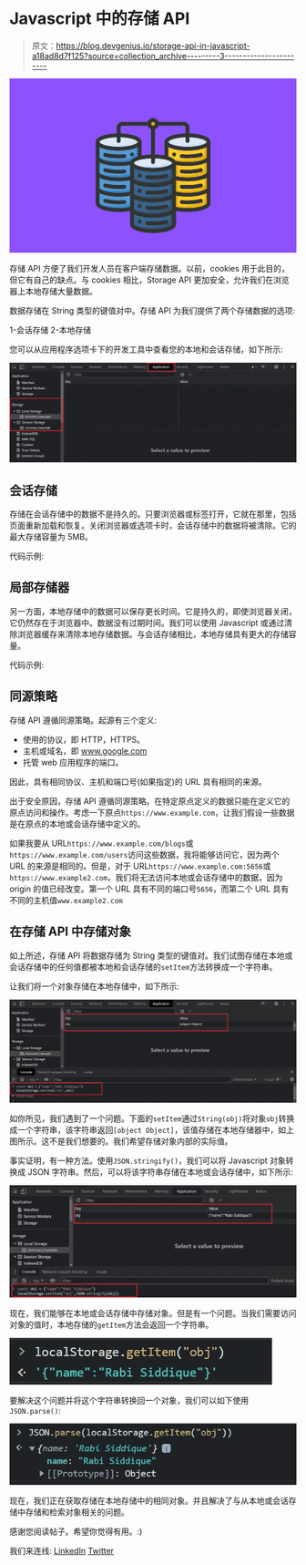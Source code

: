 # Javascript 中的存储 API

> 原文：<https://blog.devgenius.io/storage-api-in-javascript-a18ad8d7f125?source=collection_archive---------3----------------------->

![](img/9df09c12933d5560c83b831a1c9820b8.png)

存储 API 方便了我们开发人员在客户端存储数据。以前，cookies 用于此目的，但它有自己的缺点。与 cookies 相比，Storage API 更加安全，允许我们在浏览器上本地存储大量数据。

数据存储在 String 类型的键值对中。存储 API 为我们提供了两个存储数据的选项:

1-会话存储
2-本地存储

您可以从应用程序选项卡下的开发工具中查看您的本地和会话存储，如下所示:

![](img/a9e74443cc3f20fc4bd40a7294c8405f.png)

## 会话存储

存储在会话存储中的数据不是持久的。只要浏览器或标签打开，它就在那里，包括页面重新加载和恢复。关闭浏览器或选项卡时，会话存储中的数据将被清除。它的最大存储容量为 5MB。

代码示例:

## 局部存储器

另一方面，本地存储中的数据可以保存更长时间。它是持久的，即使浏览器关闭，它仍然存在于浏览器中。数据没有过期时间。我们可以使用 Javascript 或通过清除浏览器缓存来清除本地存储数据。与会话存储相比，本地存储具有更大的存储容量。

代码示例:

## 同源策略

存储 API 遵循同源策略。起源有三个定义:

*   使用的协议，即 HTTP，HTTPS。
*   主机或域名，即 www.google.com
*   托管 web 应用程序的端口。

因此，具有相同协议、主机和端口号(如果指定)的 URL 具有相同的来源。

出于安全原因，存储 API 遵循同源策略。在特定原点定义的数据只能在定义它的原点访问和操作。考虑一下原点`https://www.example.com`，让我们假设一些数据是在原点的本地或会话存储中定义的。

如果我要从 URL`https://www.example.com/blogs`或`https://www.example.com/users`访问这些数据，我将能够访问它，因为两个 URL 的来源是相同的。但是，对于 URL`https://www.example.com:5656`或`https://www.example2.com`，我们将无法访问本地或会话存储中的数据，因为 origin 的值已经改变。第一个 URL 具有不同的端口号`5656`，而第二个 URL 具有不同的主机值`www.example2.com`

## 在存储 API 中存储对象

如上所述，存储 API 将数据存储为 String 类型的键值对。我们试图存储在本地或会话存储中的任何值都被本地和会话存储的`setItem`方法转换成一个字符串。

让我们将一个对象存储在本地存储中，如下所示:

![](img/91a9fb388b938a6a0ecf13434f8b51e8.png)

如你所见，我们遇到了一个问题。下面的`setItem`通过`String(obj)`将对象`obj`转换成一个字符串，该字符串返回`[object Object]`，该值存储在本地存储器中，如上图所示。这不是我们想要的。我们希望存储对象内部的实际值。

事实证明，有一种方法。使用`JSON.stringify()`，我们可以将 Javascript 对象转换成 JSON 字符串。然后，可以将该字符串存储在本地或会话存储中，如下所示:

![](img/35527d1128061f8d64bcbe8499174dd3.png)

现在，我们能够在本地或会话存储中存储对象。但是有一个问题。当我们需要访问对象的值时，本地存储的`getItem`方法会返回一个字符串。

![](img/40a51ecc73a17c7c90052d9b2f4e07af.png)

要解决这个问题并将这个字符串转换回一个对象，我们可以如下使用`JSON.parse()`:

![](img/af89114b1328ed6bc345c1e577f5c8e3.png)

现在，我们正在获取存储在本地存储中的相同对象。并且解决了与从本地或会话存储中存储和检索对象相关的问题。

感谢您阅读帖子。希望你觉得有用。:)

我们来连线:
[LinkedIn](https://www.linkedin.com/in/rabi-siddique-b6b4971a0/)
[Twitter](https://twitter.com/rabisiddique234)